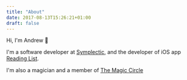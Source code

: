 ```yaml
---
title: "About"
date: 2017-08-13T15:26:21+01:00
draft: false
---
```


Hi, I'm Andrew 👋

I'm a software developer at [Symplectic](http://symplectic.co.uk), and the developer of iOS app [Reading List](https://readinglist.app).

I'm also a magician and a member of <a href="http://themagiccircle.co.uk">The Magic Circle</a> <i class="fa fa-magic"></i>
